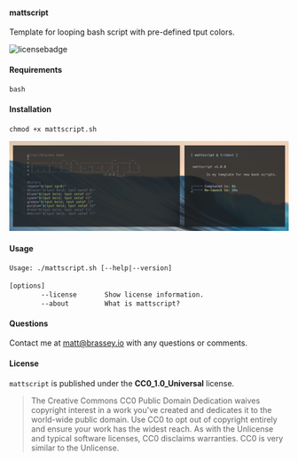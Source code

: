 #### mattscript

Template for looping bash script with pre-defined tput colors.

![licensebadge](https://img.shields.io/badge/license-CC0_1.0_Universal-blue)

#### Requirements

    bash

#### Installation

    chmod +x mattscript.sh

[<img src="Preview.png">](https://brassey.io/)

#### Usage

    Usage: ./mattscript.sh [--help|--version]

    [options]
            --license       Show license information.
            --about         What is mattscript?

#### Questions
Contact me at [matt@brassey.io](mailto:matt@brassey.io) with any questions or comments.

#### License
`mattscript` is published under the __CC0_1.0_Universal__ license.

> The Creative Commons CC0 Public Domain Dedication waives copyright interest in a work you've created and dedicates it to the world-wide public domain. Use CC0 to opt out of copyright entirely and ensure your work has the widest reach. As with the Unlicense and typical software licenses, CC0 disclaims warranties. CC0 is very similar to the Unlicense.